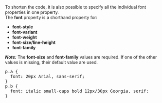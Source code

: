 To shorten the code, it is also possible to specify all the individual font properties in one property.
<br>
The <b>font</b> property is a shorthand property for:
<ul>
  <li><b>font-style</b></li>
  <li><b>font-variant</b></li>
  <li><b>font-weight</b></li>
  <li><b>font-size/line-height</b></li>
  <li><b>font-family</b></li>
</ul>
<b><i>Note:</i></b> The <b>font-size</b> and <b>font-family</b> values are required. If one of the other values is missing, their default value are used.
<pre>
p.a {
  font: 20px Arial, sans-serif;
}
p.b {
  font: italic small-caps bold 12px/30px Georgia, serif;
}
</pre>
